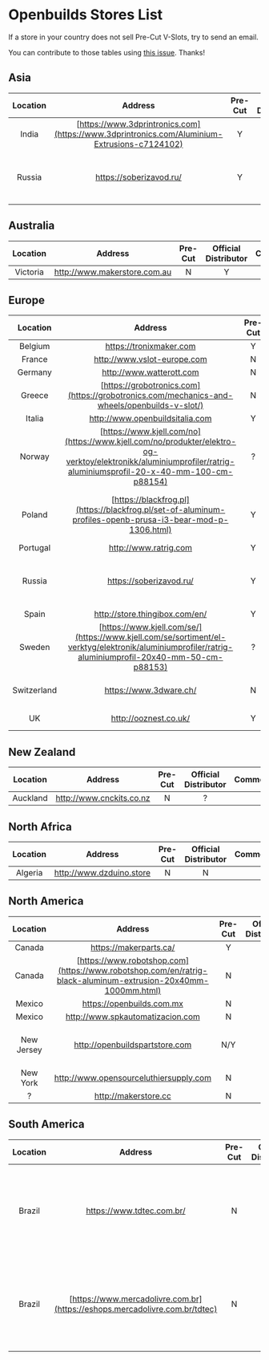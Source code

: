 # Openbuilds Stores List

If a store in your country does not sell Pre-Cut V-Slots, try to send an email.

You can contribute to those tables using [this issue](https://github.com/gregsaun/prusa_i3_bear_upgrade/issues/4). Thanks!


## Asia
| Location | Address | Pre-Cut | Official<br>Distributor | Comment | Review |
|:--------:|:-------:|:-------:|:-----------------------:|:-------:|:------:|
| India    | [https://www.3dprintronics.com](https://www.3dprintronics.com/Aluminium-Extrusions-c7124102) | Y | N | | |
| Russia | https://soberizavod.ru/ | Y | N | Extrusion center hole is M6 not M5 | |


## Australia

| Location | Address | Pre-Cut | Official<br>Distributor | Comment | Review |
|:--------:|:-------:|:-------:|:-----------------------:|:-------:|:------:|
| Victoria | http://www.makerstore.com.au | N | Y | | |


## Europe

| Location | Address | Pre-Cut | Official<br>Distributor | Comment | Review |
|:--------:|:-------:|:-------:|:-----------------------:|:-------:|:------:|
| Belgium | https://tronixmaker.com | Y | Y | | |
| France | http://www.vslot-europe.com | N | Y | | |
| Germany | http://www.watterott.com | N | Y | | |
| Greece | [https://grobotronics.com](https://grobotronics.com/mechanics-and-wheels/openbuilds-v-slot/) | N | ? | | |
| Italia | http://www.openbuildsitalia.com | Y | Y | | |
| Norway | [https://www.kjell.com/no](https://www.kjell.com/no/produkter/elektro-og-verktoy/elektronikk/aluminiumprofiler/ratrig-aluminiumsprofil-20-x-40-mm-100-cm-p88154) | ? | Y | | |
| Poland | [https://blackfrog.pl](https://blackfrog.pl/set-of-aluminum-profiles-openb-prusa-i3-bear-mod-p-1306.html) | Y | N | They sell a set dedicated to this upgrade | |
| Portugal | http://www.ratrig.com | Y | Y | | |
| Russia | https://soberizavod.ru/ | Y | N | Extrusion center hole is M6 not M5 | |
| Spain | http://store.thingibox.com/en/ | Y | Y | | |
| Sweden | [https://www.kjell.com/se/](https://www.kjell.com/se/sortiment/el-verktyg/elektronik/aluminiumprofiler/ratrig-aluminiumprofil-20x40-mm-50-cm-p88153) | ? | Y | | |
| Switzerland | https://www.3dware.ch/ | N | Y | | Okay, nothing special |
| UK | http://ooznest.co.uk/ | Y | Y | | Very good |


## New Zealand

| Location | Address | Pre-Cut | Official<br>Distributor | Comment | Review |
|:--------:|:-------:|:-------:|:-----------------------:|:-------:|:------:|
| Auckland | http://www.cnckits.co.nz | N | ? | | |


## North Africa

| Location | Address | Pre-Cut | Official<br>Distributor | Comment | Review |
|:--------:|:-------:|:-------:|:-----------------------:|:-------:|:------:|
| Algeria | http://www.dzduino.store | N | N | | |


## North America

| Location | Address | Pre-Cut | Official<br>Distributor | Comment | Review |
|:--------:|:-------:|:-------:|:-----------------------:|:-------:|:------:|
| Canada | https://makerparts.ca/ | Y | Y | | |
| Canada | [https://www.robotshop.com](https://www.robotshop.com/en/ratrig-black-aluminum-extrusion-20x40mm-1000mm.html) | N | Y | | |
| Mexico | https://openbuilds.com.mx | N | Y | | |
| Mexico | http://www.spkautomatizacion.com | N | ? | | |
| New Jersey | http://openbuildspartstore.com | N/Y | Y | If you ask they will do it for you | Very good |
| New York | http://www.opensourceluthiersupply.com | N | Y | | |
| ? | http://makerstore.cc | N | Y | | |


## South America

| Location | Address | Pre-Cut | Official<br>Distributor | Comment | Review |
|:--------:|:-------:|:-------:|:-----------------------:|:-------:|:------:|
| Brazil | https://www.tdtec.com.br/ | N | N | You'll need to contact them to be sure of which other related components they sell, though | |
| Brazil | [https://www.mercadolivre.com.br](https://eshops.mercadolivre.com.br/tdtec) | N | N | You'll need to contact them to be sure of which other related components they sell, though | |